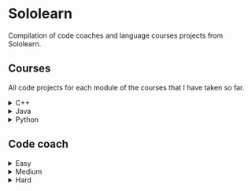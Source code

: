# Sololearn

Compilation of code coaches and language courses projects from Sololearn.

## Courses

All code projects for each module of the courses that I have taken so far.

<details>
	<summary>C++</summary>

1. Basic concepts
	- [Transportation](https://github.com/HenestrosaConH/sololearn/tree/main/C%2B%2B/1.%20Basic%20concepts/Code%20project/Transportation)
2. Conditionals and loops
	- [Countdown](https://github.com/HenestrosaConH/sololearn/tree/main/C%2B%2B/2.%20Conditionals%20and%20loops/Code%20project/Countdown)
3. Data types, arrays and pointers
	- [Ticket office](https://github.com/HenestrosaConH/sololearn/tree/main/C%2B%2B/3.%20Data%20types%2C%20arrays%20and%20pointers/Code%20project/Ticket%20office)
4. Functions
	- [Palindrome numbers](https://github.com/HenestrosaConH/sololearn/tree/main/C%2B%2B/4.%20Functions/Code%20project/Palindrome%20numbers)
5. Classes and objects
	- [Queue management part 1](https://github.com/HenestrosaConH/sololearn/tree/main/C%2B%2B/5.%20Classes%20and%20objects/Code%20coach/Queue%20management%20part%201)
6. More on classes
	- [Queue management part 2](https://github.com/HenestrosaConH/sololearn/tree/main/C%2B%2B/6.%20More%20on%20classes/Code%20project/Queue%20management%20part%202)
7. Inheritance and polymorphism
	- [Queue management part 3](https://github.com/HenestrosaConH/sololearn/tree/main/C%2B%2B/7.%20Inheritance%20and%20polymorphism/Code%20project/Queue%20management%20part%203)
8. Templates, exceptions and files
	- [Queue management part 4](https://github.com/HenestrosaConH/sololearn/tree/main/C%2B%2B/8.%20Templates%2C%20exceptions%20and%20files/Code%20project/Queue%20management%20part%204)
</details>

<details>
	<summary>Java</summary>

1. Basic concepts
	- [Time converter](https://github.com/HenestrosaConH/sololearn/tree/main/Java/1.%20Basic%20concepts/Time%20converter)
2. Conditionals and loops
	- [Loan calculator](https://github.com/HenestrosaConH/sololearn/tree/main/Java/2.%20Conditionals%20and%20loops/Loan%20calculator)
3. Arrays
	- [Reverse a string](https://github.com/HenestrosaConH/sololearn/tree/main/Java/3.%20Arrays/Reverse%20a%20string)
4. Classes and objects
	- [Binary converter](https://github.com/HenestrosaConH/sololearn/tree/main/Java/4.%20Classes%20and%20objects/Binary%20converter)
5. More on classes
	- [Shapes](https://github.com/HenestrosaConH/sololearn/tree/main/Java/5.%20More%20on%20classes/Shapes)
6. Exceptions, lists, threads and files
	- [Bowling game](https://github.com/HenestrosaConH/sololearn/tree/main/Java/6.%20Exceptions%2C%20lists%2C%20threads%20and%20files/Bowling%20game)
</details>

<details>
	<summary>Python</summary>

1. Basic concepts
	- [Exponentiation](https://github.com/HenestrosaConH/sololearn/tree/main/Python/1.%20Basic%20concepts/Exponentiation)
2. Strings and variables
	- [Simple calculator](https://github.com/HenestrosaConH/sololearn/tree/main/Python/2.%20Strings%20and%20variables/Simple%20calculator)
3. Control structures
	- [FizzBuzz](https://github.com/HenestrosaConH/sololearn/tree/main/Python/3.%20Control%20structures/FizzBuzz)
4. Functions and modules
	- [Celsius to Fahrenheit converter](https://github.com/HenestrosaConH/sololearn/tree/main/Python/4.%20Functions%20and%20modules/Celsius%20to%20Fahrenheit%20converter)
5. Exceptions and files
	- [Book titles](https://github.com/HenestrosaConH/sololearn/tree/main/Python/5.%20Exceptions%20and%20files/Book%20titles)
6. More types
	- [Longest word](https://github.com/HenestrosaConH/sololearn/tree/main/Python/6.%20More%20types/Longest%20word)
7. Functional programming
	- [Fibonacci](https://github.com/HenestrosaConH/sololearn/tree/main/Python/7.%20Functional%20programming/Fibonacci)
8. Object-oriented programming
	- [Juice maker](https://github.com/HenestrosaConH/sololearn/tree/main/Python/8.%20Object-oriented%20programming/Juice%20maker)
9. Regular expressions 
	- [Phone number validation](https://github.com/HenestrosaConH/sololearn/tree/main/Python/9.%20Regular%20expressions/Phone%20number%20validation)
10. Pythonicness and packaging
	- [Adding words](https://github.com/HenestrosaConH/sololearn/tree/main/Python/10.%20Pythonicness%20and%20packaging/Adding%20words)
</details>

## Code coach

<details>
	<summary>Easy</summary>

- [Argentina](https://github.com/HenestrosaConH/sololearn/tree/main/Code%20coach/Easy/Argentina)
- [Cheer creator](https://github.com/HenestrosaConH/sololearn/tree/main/Code%20coach/Easy/Cheer%20creator)
- [Extra-terrestrials](https://github.com/HenestrosaConH/sololearn/tree/main/Code%20coach/Easy/Extra-terrestrials)
- [Fruit bowl](https://github.com/HenestrosaConH/sololearn/tree/main/Code%20coach/Easy/Fruit%20bowl)
- [Gotham city](https://github.com/HenestrosaConH/sololearn/tree/main/Code%20coach/Easy/Gotham%20city)
- [Halloween candy](https://github.com/HenestrosaConH/sololearn/tree/main/Code%20coach/Easy/Halloween%20candy)
- [Hovercraft](https://github.com/HenestrosaConH/sololearn/tree/main/Code%20coach/Easy/Hovercraft)
- [Jungle camping](https://github.com/HenestrosaConH/sololearn/tree/main/Code%20coach/Easy/Jungle%20camping)
- [Paint costs](https://github.com/HenestrosaConH/sololearn/tree/main/Code%20coach/Easy/Paint%20costs)
- [Popsicles](https://github.com/HenestrosaConH/sololearn/tree/main/Code%20coach/Easy/Popsicles)
- [Skee-ball](https://github.com/HenestrosaConH/sololearn/tree/main/Code%20coach/Easy/Skee-ball)
</details>

<details>
	<summary>Medium</summary>

- [Average world length](https://github.com/HenestrosaConH/sololearn/tree/main/Code%20coach/Medium/Average%20world%20length)
- [Convert US date to EU date](https://github.com/HenestrosaConH/sololearn/tree/main/Code%20coach/Medium/Convert%20US%20date%20to%20EU%20date)
- [Deja vu](https://github.com/HenestrosaConH/sololearn/tree/main/Code%20coach/Medium/Deja%20vu)
- [Military time](https://github.com/HenestrosaConH/sololearn/tree/main/Code%20coach/Medium/Military%20time)
- [No numerals](https://github.com/HenestrosaConH/sololearn/tree/main/Code%20coach/Medium/No%20numerals)
- [Pig Latin](https://github.com/HenestrosaConH/sololearn/tree/main/Code%20coach/Medium/Pig%20Latin)
- [Secret message](https://github.com/HenestrosaConH/sololearn/tree/main/Code%20coach/Medium/Secret%20message)
- [Symbols](https://github.com/HenestrosaConH/sololearn/tree/main/Code%20coach/Medium/Symbols)
- [That's odd](https://github.com/HenestrosaConH/sololearn/tree/main/Code%20coach/Medium/That's%20odd)
- [The spy life](https://github.com/HenestrosaConH/sololearn/tree/main/Code%20coach/Medium/The%20spy%20life)
- [YouTube link finder](https://github.com/HenestrosaConH/sololearn/tree/main/Code%20coach/Medium/YouTube%20link%20finder)
</details>

<details>
	<summary>Hard</summary>

- [New driver's license](https://github.com/HenestrosaConH/sololearn/tree/main/Code%20coach/Hard/New%20driver's%20license)
- [Password validation](https://github.com/HenestrosaConH/sololearn/tree/main/Code%20coach/Hard/Password%20validation)
- [Security](https://github.com/HenestrosaConH/sololearn/tree/main/Code%20coach/Hard/Security)
</details>